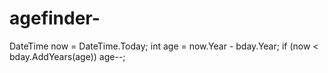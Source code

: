 # agefinder-
DateTime now = DateTime.Today; int age = now.Year - bday.Year; if (now &lt; bday.AddYears(age)) age--;
